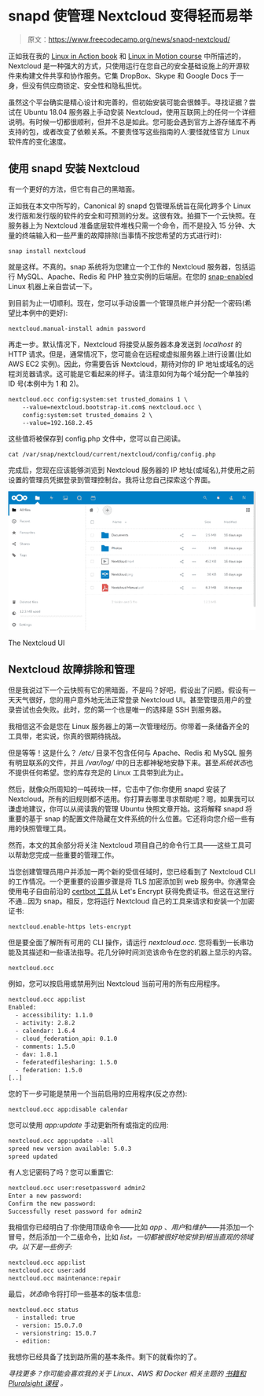 # snapd 使管理 Nextcloud 变得轻而易举

> 原文：<https://www.freecodecamp.org/news/snapd-nextcloud/>

正如我在我的 [Linux in Action book](https://www.manning.com/books/linux-in-action?a_aid=bootstrap-it&a_bid=4ca15fc9) 和 [Linux in Motion course](https://www.manning.com/livevideo/linux-in-motion?a_aid=bootstrap-it&a_bid=0c56986f&chan=motion1) 中所描述的，Nextcloud 是一种强大的方式，只使用运行在您自己的安全基础设施上的开源软件来构建文件共享和协作服务。它集 DropBox、Skype 和 Google Docs 于一身，但没有供应商锁定、安全性和隐私担忧。

虽然这个平台确实是精心设计和完善的，但初始安装可能会很棘手。寻找证据？尝试在 Ubuntu 18.04 服务器上手动安装 Nextcloud，使用互联网上的任何一个详细说明。有时候一切都很顺利，但并不总是如此。您可能会遇到官方上游存储库不再支持的包，或者改变了依赖关系。不要责怪写这些指南的人:要怪就怪官方 Linux 软件库的变化速度。

## 使用 snapd 安装 Nextcloud

有一个更好的方法，但它有自己的黑暗面。

正如我在本文中所写的，Canonical 的 snapd 包管理系统旨在简化跨多个 Linux 发行版和发行版的软件的安全和可预测的分发。这很有效。拍摄下一个云快照。在服务器上为 Nextcloud 准备底层软件堆栈只需一个命令，而不是投入 15 分钟、大量的终端输入和一些严重的故障排除(当事情不按您希望的方式进行时):

```
snap install nextcloud
```

就是这样。不真的。snap 系统将为您建立一个工作的 Nextcloud 服务器，包括运行 MySQL、Apache、Redis 和 PHP 独立实例的后端层。在您的 [snap-enabled](https://docs.snapcraft.io/installing-snapd/6735) Linux 机器上亲自尝试一下。

到目前为止一切顺利。现在，您可以手动设置一个管理员帐户并分配一个密码(希望比本例中的更好):

```
nextcloud.manual-install admin password
```

再走一步。默认情况下，Nextcloud 将接受从服务器本身发送到 *localhost* 的 HTTP 请求。但是，通常情况下，您可能会在远程或虚拟服务器上进行设置(比如 AWS EC2 实例)。因此，你需要告诉 Nextcloud，期待对你的 IP 地址或域名的远程浏览器请求。这可能是它看起来的样子。请注意如何为每个域分配一个单独的 ID 号(本例中为 1 和 2)。

```
nextcloud.occ config:system:set trusted_domains 1 \
    --value=nextcloud.bootstrap-it.com$ nextcloud.occ \ 
    config:system:set trusted_domains 2 \
    --value=192.168.2.45
```

这些值将被保存到 config.php 文件中，您可以自己阅读。

```
cat /var/snap/nextcloud/current/nextcloud/config/config.php
```

完成后，您现在应该能够浏览到 Nextcloud 服务器的 IP 地址(或域名),并使用之前设置的管理员凭据登录到管理控制台。我将让您自己探索这个界面。

![image-133](img/a1df180c081d6474d93b81ca31fc0863.png)

The Nextcloud UI

## Nextcloud 故障排除和管理

但是我说过下一个云快照有它的黑暗面，不是吗？好吧，假设出了问题。假设有一天天气很好，您的用户意外地无法正常登录 Nextcloud UI。甚至管理员用户的登录尝试也会失败。此时，您的第一个也是唯一的选择是 SSH 到服务器。

我相信这不会是您在 Linux 服务器上的第一次管理经历。你带着一条储备齐全的工具带，老实说，你真的很期待挑战。

但是等等！这是什么？ */etc/* 目录不包含任何与 Apache、Redis 和 MySQL 服务有明显联系的文件，并且 */var/log/* 中的日志都神秘地安静下来。甚至*系统状态*也不提供任何希望。您的库存充足的 Linux 工具带到此为止。

然后，就像众所周知的一吨砖块一样，它击中了你:你使用 snapd 安装了 Nextcloud。所有的旧规则都不适用。你打算去哪里寻求帮助呢？嗯，如果我可以谦虚地建议，你可以从阅读我的管理 Ubuntu 快照文章开始。这将解释 snapd 将重要的基于 snap 的配置文件隐藏在文件系统的什么位置。它还将向您介绍一些有用的快照管理工具。

然而，本文的其余部分将关注 Nextcloud 项目自己的命令行工具——这些工具可以帮助您完成一些重要的管理工作。

当您创建管理员用户并添加一两个新的受信任域时，您已经看到了 Nextcloud CLI 的工作情况。一个更重要的设置步骤是将 TLS 加密添加到 web 服务中。你通常会使用电子自由前沿的 [certbot 工具](https://certbot.eff.org/)从 Let's Encrypt 获得免费证书。但这在这里行不通…因为 snap。相反，您将运行 Nextcloud 自己的工具来请求和安装一个加密证书:

```
nextcloud.enable-https lets-encrypt
```

但是要全面了解所有可用的 CLI 操作，请运行 *nextcloud.occ.* 您将看到一长串功能及其描述和一些语法指导。花几分钟时间浏览该命令在您的机器上显示的内容。

```
nextcloud.occ
```

例如，您可以按启用或禁用列出 Nextcloud 当前可用的所有应用程序。

```
nextcloud.occ app:list
Enabled:
  - accessibility: 1.1.0
  - activity: 2.8.2
  - calendar: 1.6.4
  - cloud_federation_api: 0.1.0
  - comments: 1.5.0
  - dav: 1.8.1
  - federatedfilesharing: 1.5.0
  - federation: 1.5.0
[..]
```

您的下一步可能是禁用一个当前启用的应用程序(反之亦然):

```
nextcloud.occ app:disable calendar
```

您可以使用 *app:update* 手动更新所有或指定的应用:

```
nextcloud.occ app:update --all
spreed new version available: 5.0.3
spreed updated
```

有人忘记密码了吗？您可以重置它:

```
nextcloud.occ user:resetpassword admin2
Enter a new password: 
Confirm the new password: 
Successfully reset password for admin2
```

我相信你已经明白了:你使用顶级命令——比如 *app* 、*用户*和*维护*——并添加一个冒号，然后添加一个二级命令，比如 *list。一切都被很好地安排到相当直观的领域中。以下是一些例子:*

```
nextcloud.occ app:list
nextcloud.occ user:add
nextcloud.occ maintenance:repair
```

最后，*状态*命令将打印一些基本的版本信息:

```
nextcloud.occ status
  - installed: true
  - version: 15.0.7.0
  - versionstring: 15.0.7
  - edition:
```

我想你已经具备了找到路所需的基本条件。剩下的就看你的了。

*寻找更多？你可能会喜欢我的关于 Linux、AWS 和 Docker 相关主题的* [*书籍和 Pluralsight 课程*](https://bootstrap-it.com/) *。*
